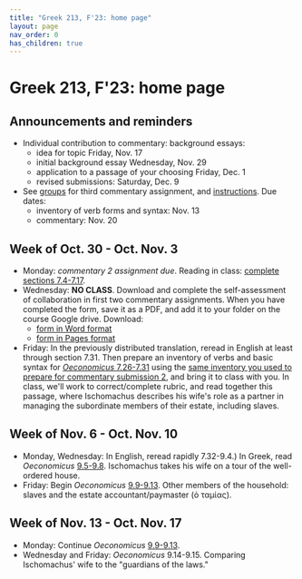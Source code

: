```yaml
---
title: "Greek 213, F'23: home page"
layout: page
nav_order: 0
has_children: true
---
```


# Greek 213, F'23: home page


## Announcements and reminders

- Individual contribution to commentary: background essays:
    - idea for topic Friday, Nov. 17
    - initial background essay Wednesday, Nov. 29
    - application to a passage of your choosing Friday, Dec. 1
    - revised submissions: Saturday, Dec. 9
- See [groups](./groups) for third commentary assignment, and [instructions](./commentary_project/submission3/).  Due dates:
    - inventory of verb forms and syntax: Nov. 13
    - commentary: Nov. 20



## Week of Oct. 30 - Oct. Nov. 3

- Monday: *commentary 2 assignment due*. Reading in class: [complete sections 7.4-7.17](https://neelsmith.github.io/greek213/selections/).
- Wednesday: **NO CLASS**.  Download and complete the self-assessment of collaboration in first two commentary assignments.  When you have completed the form, save it as a PDF, and add it to your folder on the course Google drive. Download:
    - [form in Word format](./collaboration-evaluation.docx)
    - [form in Pages format](./collaboration-evaluation.pages)
- Friday: In the previously distributed translation, reread in English at least  through section 7.31.  Then prepare an inventory of verbs and basic syntax for [*Oeconomicus* 7.26-7.31](./selections/XenOec7.26-7.31.pdf) using the [same inventory you used to prepare for commentary submission 2](./commentary_project/inventory/), and bring it to class with you. In class, we'll work to correct/complete rubric, and read together this passage, where Ischomachus describes his wife's role as a partner in managing the subordinate members of their estate, including slaves.


## Week of Nov. 6 - Oct. Nov. 10

- Monday,  Wednesday: In English, reread rapidly 7.32-9.4.) In Greek, read *Oeconomicus* [9.5-9.8](./selections/XenOec9.5-9.8.pdf). Ischomachus takes his wife on a tour of the well-ordered house.
- Friday: Begin *Oeconomicus* [9.9-9.13](./selections/XenOec9.9-9.13.pdf).  Other members of the household: slaves and the estate accountant/paymaster (ὁ ταμίας).


## Week of Nov. 13 - Oct. Nov. 17

- Monday:  Continue *Oeconomicus*  [9.9-9.13](./selections/XenOec9.9-9.13.pdf).
- Wednesday and Friday: *Oeconomicus*  9.14-9.15. Comparing Ischomachus' wife to the "guardians of the laws."
